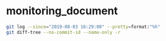 # monitoring_document
```sh
git log --since="2019-08-03 16:29:00" --pretty=format:"%h"
git diff-tree --no-commit-id --name-only -r
```
